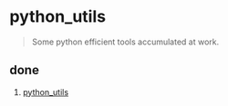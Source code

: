 # python_utils

> Some python efficient tools accumulated at work.

## done
1. [python_utils](https://github.com/rootlulu/python_utils)
